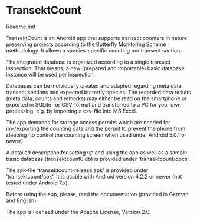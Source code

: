 # TransektCount
Readme.md

TransektCount is an Android app that supports transect counters in nature preserving projects according to the Butterfly Monitoring Scheme methodology. 
It allows a species-specific counting per transect section. 

The integrated database is organized according to a single transect inspection. That means, a new (prepared and importable) basic database instance will be used per inspection.

Databases can be individually created and adapted regarding meta data, transect sections and expected butterfly species.
The recorded data results (meta data, counts and remarks) may either be read on the smartphone or exported in SQLite- or CSV-format and transferred to a PC for your own processing, e.g. by importing a csv-file into MS Excel.

The app demands for storage access permits which are needed for im-/exporting the counting data and the permit to prevent the phone from sleeping (to control the counting screen when used under Android 5.0.1 or newer). 

A detailed description for setting up and using the app as well as a sample basic database (transektcount0.db) is provided under 'transektcount/docs'.

The apk-file 'transektcount-release.apk' is provided under 'transektcount/apk'. 
It is usable with Android version 4.2.2 or newer (not tested under Android 7.x).

Before using the app, please, read the documentation (provided in German and English).

The app is licensed under the Apache License, Version 2.0.
